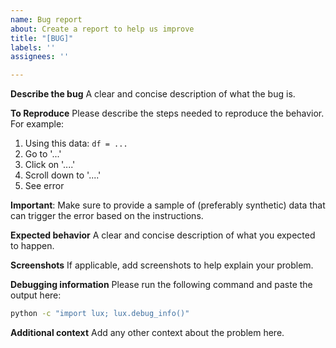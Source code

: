 ```yaml
---
name: Bug report
about: Create a report to help us improve
title: "[BUG]"
labels: ''
assignees: ''

---
```


**Describe the bug**
A clear and concise description of what the bug is.

**To Reproduce**
Please describe the steps needed to reproduce the behavior. For example:
1. Using this data: `df = ...`
2. Go to '...'
3. Click on '....'
4. Scroll down to '....'
5. See error

**Important**: Make sure to provide a sample of (preferably synthetic) data 
that can trigger the error based on the instructions.

**Expected behavior**
A clear and concise description of what you expected to happen.

**Screenshots**
If applicable, add screenshots to help explain your problem.

**Debugging information**
Please run the following command and paste the output here:

```bash
python -c "import lux; lux.debug_info()"
```

**Additional context**
Add any other context about the problem here.
